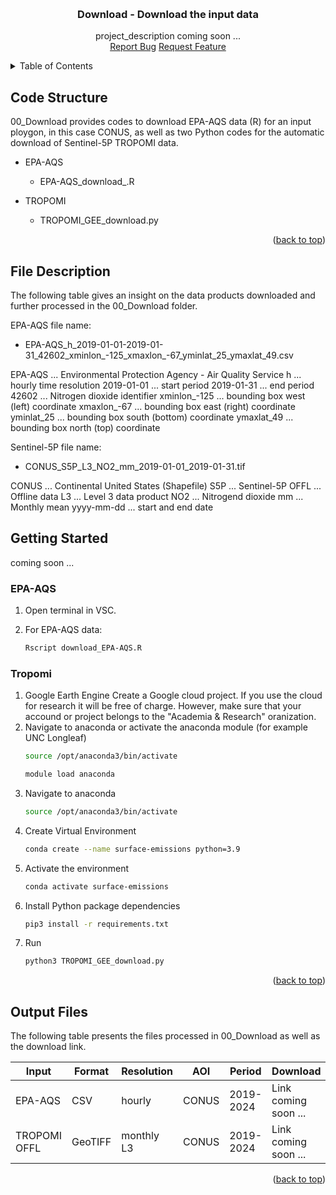 <a id="readme-top"></a>


<!-- PROJECT LOGO -->
<br />
<div align="center">
  <h3 align="center">Download - Download the input data</h3>
  <p align="center">
    project_description coming soon ...
    <br />
    <a href="https://github.com/reneebichler/surface-emissions/issues/new?labels=bug&template=bug-report---.md">Report Bug</a>
    <a href="https://github.com/reneebichler/surface-emissions/issues/new?labels=enhancement&template=feature-request---.md">Request Feature</a>
  </p>
</div>


<!-- TABLE OF CONTENTS -->
<details>
  <summary>Table of Contents</summary>
  <ol>
    <li><a href="#code-structure">Code Structure</a></li>
    <li><a href="#file-description">File Description</a></li>
    <li><a href="#getting-started">Getting Started</a></li>
    <li><a href="#output-files">Output Files</a></li>
  </ol>
</details>


<!-- Code Structure -->
## Code Structure

00_Download provides codes to download EPA-AQS data (R) for an input ploygon, in this case CONUS, as well as two Python codes for the automatic download of Sentinel-5P TROPOMI data.

* EPA-AQS
  * EPA-AQS_download_.R

* TROPOMI
  * TROPOMI_GEE_download.py

<p align="right">(<a href="#readme-top">back to top</a>)</p>



<!-- File Description -->
## File Description

The following table gives an insight on the data products downloaded and further processed in the 00_Download folder.

EPA-AQS file name:
* EPA-AQS_h_2019-01-01-2019-01-31_42602_xminlon_-125_xmaxlon_-67_yminlat_25_ymaxlat_49.csv

EPA-AQS ... Environmental Protection Agency - Air Quality Service
h ... hourly time resolution
2019-01-01 ... start period
2019-01-31 ... end period
42602 ... Nitrogen dioxide identifier
xminlon_-125 ... bounding box west (left) coordinate
xmaxlon_-67 ... bounding box east (right) coordinate
yminlat_25 ... bounding box south (bottom) coordinate
ymaxlat_49 ... bounding box north (top) coordinate

Sentinel-5P file name:
* CONUS_S5P_L3_NO2_mm_2019-01-01_2019-01-31.tif

CONUS ... Continental United States (Shapefile)
S5P ... Sentinel-5P
OFFL ... Offline data
L3 ... Level 3 data product
NO2 ... Nitrogend dioxide
mm ... Monthly mean
yyyy-mm-dd ... start and end date


<!-- GETTING STARTED -->
## Getting Started

coming soon ...

### EPA-AQS

1. Open terminal in VSC.

2. For EPA-AQS data:
      ```sh
      Rscript download_EPA-AQS.R
      ```

### Tropomi

1. Google Earth Engine
  Create a Google cloud project. If you use the cloud for research it will be free of charge.
  However, make sure that your accound or project belongs to the "Academia & Research" oranization.
2. Navigate to anaconda or activate the anaconda module (for example UNC Longleaf)
      ```sh
      source /opt/anaconda3/bin/activate
      ```
      ```sh
      module load anaconda
      ```
3. Navigate to anaconda
      ```sh
      source /opt/anaconda3/bin/activate 
      ```
4. Create Virtual Environment
      ```sh
      conda create --name surface-emissions python=3.9
      ```
5. Activate the environment
      ```sh
      conda activate surface-emissions
      ```
6. Install Python package dependencies
      ```sh
      pip3 install -r requirements.txt
      ```
7. Run
      ```sh
      python3 TROPOMI_GEE_download.py
      ```

<p align="right">(<a href="#readme-top">back to top</a>)</p>


<!-- Output Files -->
## Output Files

The following table presents the files processed in 00_Download as well as the download link.

| Input         | Format         | Resolution      | AOI        | Period      | Download              |
| ---           | ---            | ---             | ---        | ---         | ---                   |
| EPA-AQS       | CSV            | hourly          | CONUS      | 2019-2024   | Link coming soon ...  |
| TROPOMI OFFL  | GeoTIFF        | monthly L3      | CONUS      | 2019-2024   | Link coming soon ...  |

<p align="right">(<a href="#readme-top">back to top</a>)</p>